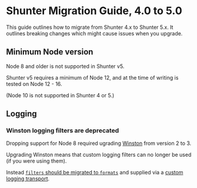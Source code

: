 # Shunter Migration Guide, 4.0 to 5.0

This guide outlines how to migrate from Shunter 4.x to Shunter 5.x. It outlines breaking changes which might cause issues when you upgrade.

## Minimum Node version

Node 8 and older is not supported in Shunter v5.

Shunter v5 requires a minimum of Node 12, and at the time of writing is tested on Node 12 - 16.

(Node 10 is not supported in Shunter 4 or 5.)

## Logging

### Winston logging filters are deprecated

Dropping support for Node 8 required ugrading [Winston](https://github.com/winstonjs/winston/) from version 2 to 3.

Upgrading Winston means that custom logging filters can no longer be used (if you were using them).

Instead [`filters` should be migrated to `formats`](https://github.com/winstonjs/winston/blob/master/UPGRADE-3.0.md#migrating-filters-and-rewriters-to-formats-in-winston3) and supplied via a [custom logging transport](https://github.com/springernature/shunter/blob/master/docs/configuration-reference.md#log-configuration).

